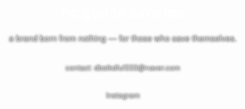 <!DOCTYPE html>
<html lang="en">
<head>
  <meta charset="UTF-8" />
  <meta name="viewport" content="width=device-width, initial-scale=1.0"/>
  <title>no god to save me</title>
  <style>
    body {
      margin: 0;
      padding: 0;
      background-image: url('제목 없음-1.jpg');
      background-size: cover;
      background-position: center;
      background-repeat: no-repeat;
      filter: grayscale(100%);
      font-family: 'Helvetica Neue', sans-serif;
      display: flex;
      flex-direction: column;
      justify-content: center;
      align-items: center;
      min-height: 100vh;
      text-align: center;
      color: #fff;
    }

    h1 {
      font-size: 3em;
      letter-spacing: 2px;
      margin-bottom: 0.5em;
      text-shadow: 0 0 10px #000;
    }

    p {
      font-size: 1.2em;
      max-width: 600px;
      margin: 0 auto 2em auto;
      line-height: 1.6em;
      color: #ccc;
      text-shadow: 0 0 5px #000;
    }

    .contact {
      font-size: 0.9em;
      color: #aaa;
    }

    a {
      color: #ccc;
      text-decoration: none;
    }

    a:hover,
    a:focus {
      color: #fff;
    }

    @media (max-width: 768px) {
      h1 {
        font-size: 2.2em;
      }

      p {
        font-size: 1em;
        padding: 0 1em;
      }
    }
  </style>
</head>
<body>
  <h1>no god to save me</h1>
  <p>a brand born from nothing — for those who save themselves.</p>
  
  <div class="contact">
    <p>contact: <a href="mailto:dbstkdfuf333@naver.com">dbstkdfuf333@naver.com</a></p>
    <p><a href="https://instagram.com/" target="_blank" rel="noopener noreferrer">Instagram</a></p>
  </div>
</body>
</html>
